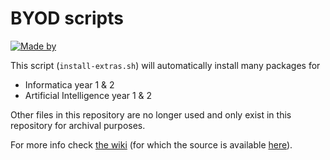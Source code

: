 # BYOD scripts

[![Made by](https://i.imgur.com/glZaFDi.png)]()

This script (`install-extras.sh`) will automatically install many packages for
- Informatica year 1 & 2
- Artificial Intelligence year 1 & 2

Other files in this repository are no longer used and only exist in this repository for archival purposes.

For more info check [the wiki](https://linux.datanose.nl) (for which the source is available [here](https://github.com/UvA-FNWI/byod-wiki)).
